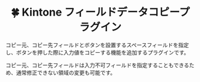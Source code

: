 <h1 align="center">🍀 Kintone フィールドデータコピープラグイン</h1>

コピー元、コピー先フィールドとボタンを設置するスペースフィールドを指定し、ボタンを押した際に入力値をコピーする機能を追加するプラグインです。

コピー元、コピー先フィールドは入力不可フィールドを指定することもできるため、通常修正できない領域の変更も可能です。
